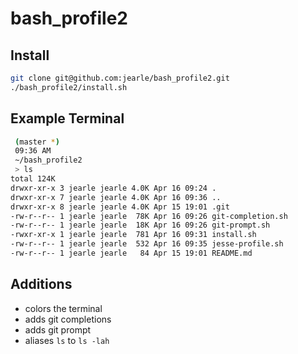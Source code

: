 # bash_profile2

## Install

```sh
git clone git@github.com:jearle/bash_profile2.git
./bash_profile2/install.sh
```
## Example Terminal

```sh
 (master *)
 09:36 AM
 ~/bash_profile2
 > ls
total 124K
drwxr-xr-x 3 jearle jearle 4.0K Apr 16 09:24 .
drwxr-xr-x 7 jearle jearle 4.0K Apr 16 09:36 ..
drwxr-xr-x 8 jearle jearle 4.0K Apr 15 19:01 .git
-rw-r--r-- 1 jearle jearle  78K Apr 16 09:26 git-completion.sh
-rw-r--r-- 1 jearle jearle  18K Apr 16 09:26 git-prompt.sh
-rwxr-xr-x 1 jearle jearle  781 Apr 16 09:31 install.sh
-rw-r--r-- 1 jearle jearle  532 Apr 16 09:35 jesse-profile.sh
-rw-r--r-- 1 jearle jearle   84 Apr 15 19:01 README.md
```

## Additions

- colors the terminal
- adds git completions
- adds git prompt
- aliases `ls` to `ls -lah`
